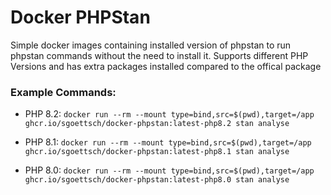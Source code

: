 # Docker PHPStan

Simple docker images containing installed version of phpstan to run phpstan commands without the need to install it. Supports different PHP Versions and has extra packages installed compared to the offical package

### Example Commands:

- PHP 8.2:
```docker run --rm --mount type=bind,src=$(pwd),target=/app ghcr.io/sgoettsch/docker-phpstan:latest-php8.2 stan analyse```

- PHP 8.1:
```docker run --rm --mount type=bind,src=$(pwd),target=/app ghcr.io/sgoettsch/docker-phpstan:latest-php8.1 stan analyse```

- PHP 8.0:
```docker run --rm --mount type=bind,src=$(pwd),target=/app ghcr.io/sgoettsch/docker-phpstan:latest-php8.0 stan analyse```
